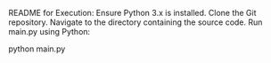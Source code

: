 README for Execution:
Ensure Python 3.x is installed.
Clone the Git repository.
Navigate to the directory containing the source code.
Run main.py using Python:

python main.py
